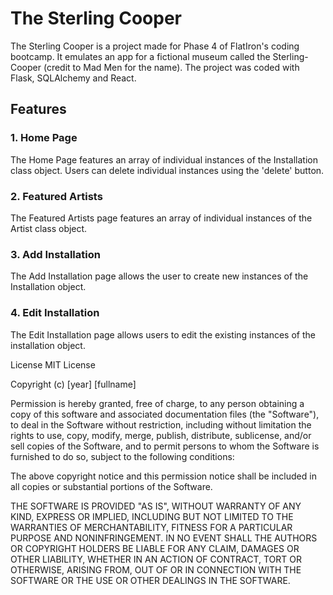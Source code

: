 # The Sterling Cooper

The Sterling Cooper is a project made for Phase 4 of FlatIron's coding bootcamp. It emulates an app for a fictional museum called the Sterling-Cooper (credit to Mad Men for the name). The project was coded with Flask, SQLAlchemy and React.

## Features

### 1. Home Page

The Home Page features an array of individual instances of the Installation class object. Users can delete individual instances using the 'delete' button.

### 2. Featured Artists

The Featured Artists page features an array of individual instances of the Artist class object.

### 3. Add Installation

The Add Installation page allows the user to create new instances of the Installation object.

### 4. Edit Installation

The Edit Installation page allows users to edit the existing instances of the installation object.  

License
MIT License

Copyright (c) [year] [fullname]

Permission is hereby granted, free of charge, to any person obtaining a copy of this software and associated documentation files (the "Software"), to deal in the Software without restriction, including without limitation the rights to use, copy, modify, merge, publish, distribute, sublicense, and/or sell copies of the Software, and to permit persons to whom the Software is furnished to do so, subject to the following conditions:

The above copyright notice and this permission notice shall be included in all copies or substantial portions of the Software.

THE SOFTWARE IS PROVIDED "AS IS", WITHOUT WARRANTY OF ANY KIND, EXPRESS OR IMPLIED, INCLUDING BUT NOT LIMITED TO THE WARRANTIES OF MERCHANTABILITY, FITNESS FOR A PARTICULAR PURPOSE AND NONINFRINGEMENT. IN NO EVENT SHALL THE AUTHORS OR COPYRIGHT HOLDERS BE LIABLE FOR ANY CLAIM, DAMAGES OR OTHER LIABILITY, WHETHER IN AN ACTION OF CONTRACT, TORT OR OTHERWISE, ARISING FROM, OUT OF OR IN CONNECTION WITH THE SOFTWARE OR THE USE OR OTHER DEALINGS IN THE SOFTWARE.